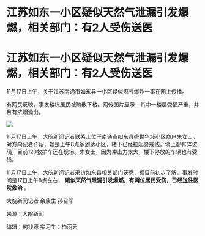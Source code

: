 # 江苏如东一小区疑似天然气泄漏引发爆燃，相关部门：有2人受伤送医

# 江苏如东一小区疑似天然气泄漏引发爆燃，相关部门：有2人受伤送医

11月17日上午，关于江苏南通市如东县一小区疑似燃气爆炸一事在网上传播。

有网民反映，事发楼栋居民被疏散下楼。网传图片显示，其中一楼层受损严重，并且有浓烟涌出。

![](https://inews.gtimg.com/om_bt/OWsS8t7SI9haR-U45Y-VesD0-mXaPA04SQUN7ZzyRYeasAA/1000)

11月17日上午，大皖新闻记者联系上位于南通市如东县盛世华城小区商户朱女士。对方向记者介绍，她是上午8点多到达小区，楼下已经拉起警戒线，地上都有碎玻璃，目前120救护车还在现场。朱女士，因为冲击力太大，楼下停放的车辆也有受损。

11月17日上午，大皖新闻记者采访如东县相关部门获悉，据目前初步了解，事发时间是17日上午8点左右，
**疑似天然气泄漏引发爆燃，有两位居民受伤，已经送往医院救治** 。

大皖新闻记者 余康生 孙召军

来源：大皖新闻

编辑：何钱源 实习生：柏丽云

